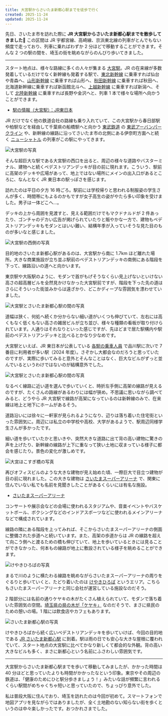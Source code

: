 ```yaml
---
title: 大宮駅からさいたま新都心駅までを徒歩で行く
created: 2025-11-24
updated: 2025-11-24
---
```


先日、さいたま市を訪れた際に **JR 大宮駅からさいたま新都心駅までを散歩してきました🚶** この区間は JR 宇都宮線、高崎線、京浜東北線の列車がとんでもない頻度で走っており、列車に乗ればわずか 2 分ほどで移動することができます。そんな 2 つの駅の間を、埼玉の街を眺めながらのんびり歩いてきました。

---

スタート地点は、様々な路線に多くの人々が集まる [大宮駅](https://www.jreast.co.jp/estation/station/info.aspx?StationCd=350)。JR の在来線が多数発着しているだけでなく新幹線も発着する駅で、[東北新幹線](https://www.jreast.co.jp/train/shinkan/tohoku.html) に乗車すれば仙台や青森へ、[山形新幹線](https://www.jreast.co.jp/train/shinkan/yamagata.html) に乗車すれば山形へ、[秋田新幹線](https://www.jreast.co.jp/train/shinkan/akita.html) に乗車すれば秋田へ、北海道新幹線に乗車すれば新函館北斗へ、[上越新幹線](https://www.jreast.co.jp/train/shinkan/joetsu.html) に乗車すれば新潟へ、そして [北陸新幹線](https://www.jreast.co.jp/train/shinkan/hokuriku.html) に乗車すれば長野や金沢へと、列車 1 本で様々な場所へ向かうことができます。

- [駅の情報（大宮駅）：JR東日本](https://www.jreast.co.jp/estation/station/info.aspx?StationCd=350)

JR だけでなく他の鉄道会社の路線も乗り入れていて、この大宮駅から春日部駅や柏駅などを経由して千葉県の船橋駅へと向かう [東武鉄道](https://www.tobu.co.jp/) の [東武アーバンパークライン](https://www.tobu.co.jp/railway/guide/line/noda_line.html) や、新幹線の線路に沿ってさいたま市の北側にある伊奈町方面へと続く [ニューシャトル](https://www.new-shuttle.jp/) の列車がこの駅にやってきます。

![大宮駅の写真](d24ce441-58b3-4cc0-2094-11d79ec33600)

そんな超巨大な駅である大宮駅の西口を出ると、周辺の様々な道路やバスターミナル、建物へと続くペデストリアンデッキが目の前に現れます。こういう、駅前に高架のデッキや広場があって、地上ではない場所にメインの出入口があるところに、なんとなく JR 東日本の駅っぽさを感じます。

訪れたのは平日の夕方 16 時ごろ。駅前には学校帰りと思われる制服姿の学生さんが多く、時間帯にもよるのかもですが女子高生の姿がやたら多い印象を受けました。男子は一体どこへ…。

デッキの上から周囲を見渡すと、見える範囲だけでもマクドナルドが 2 件あったり、ゴンチャのデカい広告が掲げられていたりと賑やかな一方で、建物もペデストリアンデッキもモダンとはいい難い、結構年季が入っていそうな見た目のものが多いなと感じました。

![大宮駅の西側の写真](245ecfb7-cff7-459d-3b56-5a184b40d600)

目的地のさいたま新都心駅があるのは、大宮駅から南に 1.7km ほど離れた場所。大きな商業施設が立ち並ぶ駅前のペデストリアンデッキの南側にある階段を下って、線路沿いの道へと向かいます。

東京駅や大阪駅のように、モダンで首がもげそうなくらい見上げないといけない高さの超高層ビルを全然見かけなかった大宮駅前ですが、階段を下った先の道はさらにそういった街並みからは遠ざかり、どこかディープな雰囲気を漂わせていました。

![大宮駅とさいたま新都心駅の間の写真](d6fe671d-f288-4cf2-682e-4b2b402b5e00)

道幅は狭く、何処へ続くか分からない細い道がいくつも伸びていて、左右には高くもなく低くもない高さの雑居ビルが立ち並び、様々な種類の看板が取り付けられています。人通りはそれなりといった感じですが、先ほどまで居た駅構内や駅前のペデストリアンデッキと比べるとかなり少なめです。

大宮駅といえば、JR 東日本が公表している [各駅の乗車人員](https://www.jreast.co.jp/company/data/passenger/) で品川駅に次いで 7 番目に利用者が多い駅（2024 年度）。さぞかし大都会なのだろうと思っていたのですが、実際に歩いてみると意外とそんなことはなく、巨大なビルがずっと並んでいるというわけではないのが結構意外でした。

![大宮駅とさいたま新都心駅の間の写真](1521a34b-636f-481c-4ba8-926bca063800)

なるべく線路に近い道を選んで歩いていくと、時折左手側に高架の線路が見えるのですが、たくさんの路線があるわりには幅が狭め。不思議に思いながら調べてみると、どうやら JR 大宮駅で線路が高架になっているのは新幹線のみで、在来線は地上と地下にホームがあるそう。

道路沿いには徐々に一軒家が見られるようになり、辺りは落ち着いた住宅街といった雰囲気に。周辺には私立の中学校や高校、大学があるようで、駅周辺同様学生さんが多かったです。

細い道を歩いていたかと思いきや、突然大きな道路に出て背の高い建物に驚きの声を上げたり、新幹線の線路が上下に重なって狭い土地に収まっている様子に都会を感じたり。景色の変化が激しめです。

![大宮ほこすぎ橋の写真](2bb3050d-67f4-48e2-9c36-44c152b0ce00)

再びオフィスビルのような大きな建物が見え始めた頃、一際巨大で目立つ建物が目の前に現れました。この大きな建物は [さいたまスーパーアリーナ](https://www.saitama-arena.co.jp/) で、関東に住んでいない私でも名前を見聞きしたことがあるくらいには有名な施設。

- [さいたまスーパーアリーナ](https://www.saitama-arena.co.jp/)

コンサートや展示会などの会場に使われるスタジアムや、音楽イベントやバスケットボール、ボクシングなどのインドアスポーツなどに使われるメインアリーナなどで構成されています。

線路の隣にある階段を上ってみれば、そこからさいたまスーパーアリーナの側面に整備された歩道へと続いています。また、高架の歩道からは JR の線路を超えて向こう側へと渡るための橋も伸びていて、地上を歩いているときには見ることができなかった、何本もの線路が地上に敷設されている様子を眺めることができます。

![けやきひろばの写真](de30e4b9-5afa-4f24-33ca-eba55bcfa100)

まるで川のように横たわる線路を眺めながらさいたまスーパーアリーナの周りをぐるりと歩いていくと、たどり着いたのは [けやきひろば](https://www.saitama-arena.co.jp/keyakihiroba/) というエリア。こちらもさいたまスーパーアリーナと同じ会社が運営している施設なのだそう。

2 階部分には名前の通りケヤキの木がたくさん植えられていて、モダンで落ち着いた雰囲気の空間。[埼玉県の県の木が「ケヤキ」](https://www.pref.saitama.lg.jp/a0314/saitama-profile/saitama-symbol.html) なのだそうで、まさに県民のための憩いの場。1 階には飲食店やカフェもあります。

![さいたま新都心駅の写真](4ff5dd37-f2e5-4d48-05b0-1134dfe29c00)

けやきひろばから続く広いペデストリアンデッキを歩いていけば、今回の目的地である [JR さいたま新都心駅](https://www.jreast.co.jp/estation/station/info.aspx?StationCd=1711) に到着。駅は雨の日でも安心な大きな屋根に覆われていて、スタート地点の大宮駅に比べてかなり新しくて都会的な外観。背の高い大きなビルも多く、まさに新都心という名前にふさわしい雰囲気です。

---

大宮駅からさいたま新都心駅までを歩いて移動してみましたが、かかった時間は 40 分ほどと思っていたよりも時間がかかったなという印象。東京やその周辺の鉄道は、「健康のためにひと駅分歩きましょう！」みたいな話が頻繁に言われるくらい駅間がめちゃくちゃ短いと思っていたので、ちょっぴり意外でした。

私は普段大阪に住んでおり、埼玉を訪れたのは今回が初めて。スマートフォンで地図アプリを見ながらではありましたが、全く土地勘のない知らない街を歩くというのは中々楽しかったです。おつかれさまでした。
